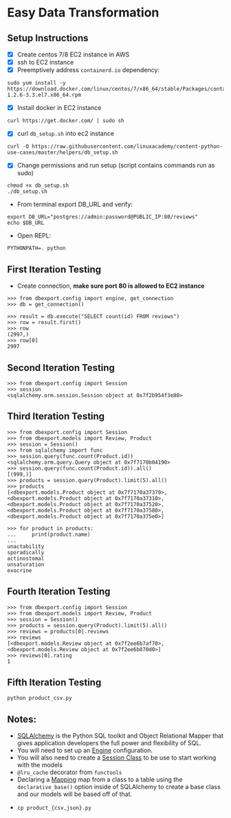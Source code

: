 # Easy Data Transformation

## Setup Instructions
- [x] Create centos 7/8 EC2 instance in AWS
- [x] ssh to EC2 instance
- [x] Preemptively address `containerd.io` dependency:
```
sudo yum install -y https://download.docker.com/linux/centos/7/x86_64/stable/Packages/containerd.io-1.2.6-3.3.el7.x86_64.rpm
```
- [x] Install docker in EC2 instance
```
curl https://get.docker.com/ | sudo sh
```
- [x] curl `db_setup.sh` into ec2 instance
```
curl -O https://raw.githubusercontent.com/linuxacademy/content-python-use-cases/master/helpers/db_setup.sh
```

- [x] Change permissions and run setup (script contains commands run as sudo)
```
chmod +x db_setup.sh
./db_setup.sh
```

- From terminal export DB_URL and verify:
```
export DB_URL="postgres://admin:password@PUBLIC_IP:80/reviews"
echo $DB_URL
```

- Open REPL:
```
PYTHONPATH=. python
```

## First Iteration Testing
- Create connection, __make sure port 80 is allowed to EC2 instance__
```
>>> from dbexport.config import engine, get_connection
>>> db = get_connection()
```

```
>>> result = db.execute("SELECT count(id) FROM reviews")
>>> row = result.first()
>>> row
(2997,)
>>> row[0]
2997
```

## Second Iteration Testing

```
>>> from dbexport.config import Session
>>> session
<sqlalchemy.orm.session.Session object at 0x7f2b954f3e80>
```

## Third Iteration Testing

```
>>> from dbexport.config import Session
>>> from dbexport.models import Review, Product
>>> session = Session()
>>> from sqlalchemy import func
>>> session.query(func.count(Product.id))
<sqlalchemy.orm.query.Query object at 0x7f7170b04190>
>>> session.query(func.count(Product.id)).all()
[(999,)]
>>> products = session.query(Product).limit(5).all()
>>> products
[<dbexport.models.Product object at 0x7f7170a37370>, <dbexport.models.Product object at 0x7f7170a37310>, <dbexport.models.Product object at 0x7f7170a37520>, <dbexport.models.Product object at 0x7f7170a37580>, <dbexport.models.Product object at 0x7f7170a375e0>]
```
```
>>> for product in products:
...     print(product.name)
... 
unactability
sporadically
actinostomal
unsaturation
exocrine
```

## Fourth Iteration Testing

```
>>> from dbexport.config import Session
>>> from dbexport.models import Review, Product
>>> session = Session()
>>> products = session.query(Product).limit(5).all()
>>> reviews = products[0].reviews 
>>> reviews
[<dbexport.models.Review object at 0x7f2ee6b7af70>, <dbexport.models.Review object at 0x7f2ee6b870d0>]
>>> reviews[0].rating
1
```

## Fifth Iteration Testing
```
python product_csv.py
```

## Notes:
- [SQLAlchemy](https://www.sqlalchemy.org/) is the Python SQL toolkit and Object Relational Mapper that gives application developers the full power and flexibility of SQL.
- You will need to set up an [Engine](https://docs.sqlalchemy.org/en/13/core/engines.html?highlight=engine) configuration.
- You will also need to create a [Session Class](https://docs.sqlalchemy.org/en/13/orm/session.html) to be use to start working with the models
- `@lru_cache` decorator from `functools`
- Declaring a [Mapping](https://docs.sqlalchemy.org/en/13/orm/tutorial.html?highlight=declare%20mapping#declare-a-mapping) map from a class to a table using the `declarative_base()` option inside of SQLAlchemy to create a base class and our models will be based off of that.
- ```
  cp product_{csv,json}.py
  ```